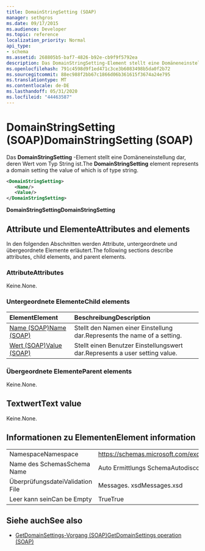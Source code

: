 ```yaml
---
title: DomainStringSetting (SOAP)
manager: sethgros
ms.date: 09/17/2015
ms.audience: Developer
ms.topic: reference
localization_priority: Normal
api_type:
- schema
ms.assetid: 268805b5-baf7-4826-b92e-cb9f9f5792ea
description: Das DomainStringSetting-Element stellt eine Domäneneinstellung dar, deren Wert vom Typ String ist.
ms.openlocfilehash: 791c4598d9f1ed471c3ce3b6083498b5da0f2b72
ms.sourcegitcommit: 88ec988f2bb67c1866d06b361615f3674a24e795
ms.translationtype: MT
ms.contentlocale: de-DE
ms.lasthandoff: 05/31/2020
ms.locfileid: "44463587"
---
```

# <a name="domainstringsetting-soap"></a><span data-ttu-id="ecaf5-103">DomainStringSetting (SOAP)</span><span class="sxs-lookup"><span data-stu-id="ecaf5-103">DomainStringSetting (SOAP)</span></span>

<span data-ttu-id="ecaf5-104">Das **DomainStringSetting** -Element stellt eine Domäneneinstellung dar, deren Wert vom Typ String ist.</span><span class="sxs-lookup"><span data-stu-id="ecaf5-104">The **DomainStringSetting** element represents a domain setting the value of which is of type string.</span></span> 
  
```XML
<DomainStringSetting>
   <Name/>
   <Value/>
</DomainStringSetting>
```

 <span data-ttu-id="ecaf5-105">**DomainStringSetting**</span><span class="sxs-lookup"><span data-stu-id="ecaf5-105">**DomainStringSetting**</span></span>
## <a name="attributes-and-elements"></a><span data-ttu-id="ecaf5-106">Attribute und Elemente</span><span class="sxs-lookup"><span data-stu-id="ecaf5-106">Attributes and elements</span></span>

<span data-ttu-id="ecaf5-107">In den folgenden Abschnitten werden Attribute, untergeordnete und übergeordnete Elemente erläutert.</span><span class="sxs-lookup"><span data-stu-id="ecaf5-107">The following sections describe attributes, child elements, and parent elements.</span></span>
  
### <a name="attributes"></a><span data-ttu-id="ecaf5-108">Attribute</span><span class="sxs-lookup"><span data-stu-id="ecaf5-108">Attributes</span></span>

<span data-ttu-id="ecaf5-109">Keine.</span><span class="sxs-lookup"><span data-stu-id="ecaf5-109">None.</span></span>
  
### <a name="child-elements"></a><span data-ttu-id="ecaf5-110">Untergeordnete Elemente</span><span class="sxs-lookup"><span data-stu-id="ecaf5-110">Child elements</span></span>

|<span data-ttu-id="ecaf5-111">**Element**</span><span class="sxs-lookup"><span data-stu-id="ecaf5-111">**Element**</span></span>|<span data-ttu-id="ecaf5-112">**Beschreibung**</span><span class="sxs-lookup"><span data-stu-id="ecaf5-112">**Description**</span></span>|
|:-----|:-----|
|[<span data-ttu-id="ecaf5-113">Name (SOAP)</span><span class="sxs-lookup"><span data-stu-id="ecaf5-113">Name (SOAP)</span></span>](name-soap.md) <br/> |<span data-ttu-id="ecaf5-114">Stellt den Namen einer Einstellung dar.</span><span class="sxs-lookup"><span data-stu-id="ecaf5-114">Represents the name of a setting.</span></span>  <br/> |
|[<span data-ttu-id="ecaf5-115">Wert (SOAP)</span><span class="sxs-lookup"><span data-stu-id="ecaf5-115">Value (SOAP)</span></span>](value-soap.md) <br/> |<span data-ttu-id="ecaf5-116">Stellt einen Benutzer Einstellungswert dar.</span><span class="sxs-lookup"><span data-stu-id="ecaf5-116">Represents a user setting value.</span></span>  <br/> |
   
### <a name="parent-elements"></a><span data-ttu-id="ecaf5-117">Übergeordnete Elemente</span><span class="sxs-lookup"><span data-stu-id="ecaf5-117">Parent elements</span></span>

<span data-ttu-id="ecaf5-118">Keine.</span><span class="sxs-lookup"><span data-stu-id="ecaf5-118">None.</span></span>
  
## <a name="text-value"></a><span data-ttu-id="ecaf5-119">Textwert</span><span class="sxs-lookup"><span data-stu-id="ecaf5-119">Text value</span></span>

<span data-ttu-id="ecaf5-120">Keine.</span><span class="sxs-lookup"><span data-stu-id="ecaf5-120">None.</span></span>
  
## <a name="element-information"></a><span data-ttu-id="ecaf5-121">Informationen zu Elementen</span><span class="sxs-lookup"><span data-stu-id="ecaf5-121">Element information</span></span>

|||
|:-----|:-----|
|<span data-ttu-id="ecaf5-122">Namespace</span><span class="sxs-lookup"><span data-stu-id="ecaf5-122">Namespace</span></span>  <br/> |https://schemas.microsoft.com/exchange/2010/Autodiscover  <br/> |
|<span data-ttu-id="ecaf5-123">Name des Schemas</span><span class="sxs-lookup"><span data-stu-id="ecaf5-123">Schema Name</span></span>  <br/> |<span data-ttu-id="ecaf5-124">Auto Ermittlungs Schema</span><span class="sxs-lookup"><span data-stu-id="ecaf5-124">Autodiscover schema</span></span>  <br/> |
|<span data-ttu-id="ecaf5-125">Überprüfungsdatei</span><span class="sxs-lookup"><span data-stu-id="ecaf5-125">Validation File</span></span>  <br/> |<span data-ttu-id="ecaf5-126">Messages. xsd</span><span class="sxs-lookup"><span data-stu-id="ecaf5-126">Messages.xsd</span></span>  <br/> |
|<span data-ttu-id="ecaf5-127">Leer kann sein</span><span class="sxs-lookup"><span data-stu-id="ecaf5-127">Can be Empty</span></span>  <br/> |<span data-ttu-id="ecaf5-128">True</span><span class="sxs-lookup"><span data-stu-id="ecaf5-128">True</span></span>  <br/> |
   
## <a name="see-also"></a><span data-ttu-id="ecaf5-129">Siehe auch</span><span class="sxs-lookup"><span data-stu-id="ecaf5-129">See also</span></span>

- [<span data-ttu-id="ecaf5-130">GetDomainSettings-Vorgang (SOAP)</span><span class="sxs-lookup"><span data-stu-id="ecaf5-130">GetDomainSettings operation (SOAP)</span></span>](getdomainsettings-operation-soap.md)

